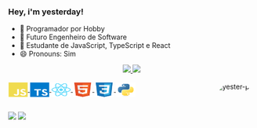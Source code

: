 ### Hey, i'm yesterday! 

- 🔭 Programador por Hobby
- 📒 Futuro Engenheiro de Software
- 💬 Estudante de JavaScript, TypeScript e React
- 😄 Pronouns: Sim

<div align="center">
  <a href="https://github.com/yessterday">
  <img height="180em" src="https://github-readme-stats.vercel.app/api?username=yessterday&show_icons=true&theme=dark&include_all_commits=true&count_private=true"/>
  <img height="180em" src="https://github-readme-stats.vercel.app/api/top-langs/?username=yessterday&layout=compact&langs_count=7&theme=dark"/>
</div>
  <div style="display: inline_block"><br>
  <img align="center" alt="yester-Js" height="30" width="40" src="https://raw.githubusercontent.com/devicons/devicon/master/icons/javascript/javascript-plain.svg">
  <img align="center" alt="yester-Ts" height="30" width="40" src="https://raw.githubusercontent.com/devicons/devicon/master/icons/typescript/typescript-plain.svg">
  <img align="center" alt="yester-React" height="30" width="40" src="https://raw.githubusercontent.com/devicons/devicon/master/icons/react/react-original.svg">
  <img align="center" alt="yester-HTML" height="30" width="40" src="https://raw.githubusercontent.com/devicons/devicon/master/icons/html5/html5-original.svg">
  <img align="center" alt="yester-CSS" height="30" width="40" src="https://raw.githubusercontent.com/devicons/devicon/master/icons/css3/css3-original.svg">
  <img align="center" alt="yester-Python" height="30" width="40" src="https://raw.githubusercontent.com/devicons/devicon/master/icons/python/python-original.svg">
  <img align="right" alt="yester-pic" height="150" style="border-radius:50px;" src="https://media.discordapp.net/attachments/845867419264090152/950929278638358548/img61a06699053051.64701472.jpg">
</div>
 
  ##
  
<div> 
 	<a href="https://www.twitch.tv/yessterdayy" target="_blank"><img src="https://img.shields.io/badge/Twitch-9146FF?style=for-the-badge&logo=twitch&logoColor=white" target="_blank"></a>
  <a href="https://discord.com/invite/Servidor" target="_blank"><img src="https://img.shields.io/badge/Discord-7289DA?style=for-the-badge&logo=discord&logoColor=white" target="_blank"></a>
<div> 
  
  
